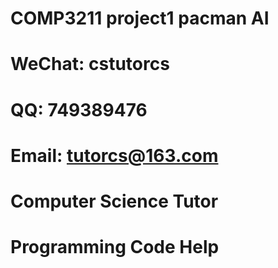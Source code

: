 # COMP3211 project1 pacman AI

# WeChat: cstutorcs

# QQ: 749389476

# Email: tutorcs@163.com

# Computer Science Tutor

# Programming Code Help
